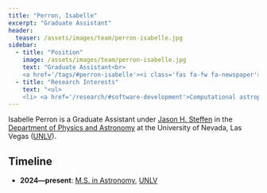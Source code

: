 ```yaml
---
title: "Perron, Isabelle"
excerpt: "Graduate Assistant"
header:
  teaser: /assets/images/team/perron-isabelle.jpg
sidebar:
  - title: "Position"
    image: /assets/images/team/perron-isabelle.jpg
    text: "Graduate Assistant<br>
    <a href='/tags/#perron-isabelle'><i class='fas fa-fw fa-newspaper'></i>News</a>"
  - title: "Research Interests"
    text: "<ul>
    <li> <a href='/research/#software-development'>Computational astrophysics</a>"
---
```

Isabelle Perron is a Graduate Assistant under [Jason H. Steffen](/team/steffen-jason/) in the <a href='https://www.physics.unlv.edu/' target='_blank'>Department of Physics and Astronomy</a> at the University of Nevada, Las Vegas (<a href='https://www.unlv.edu/' target='_blank'>UNLV</a>).


## Timeline
- __2024—present__: <a href='https://www.unlv.edu/degree/ms-astronomy' target='_blank'>M.S. in Astronomy</a>, <a href='https://www.unlv.edu/' target='_blank'>UNLV</a>
